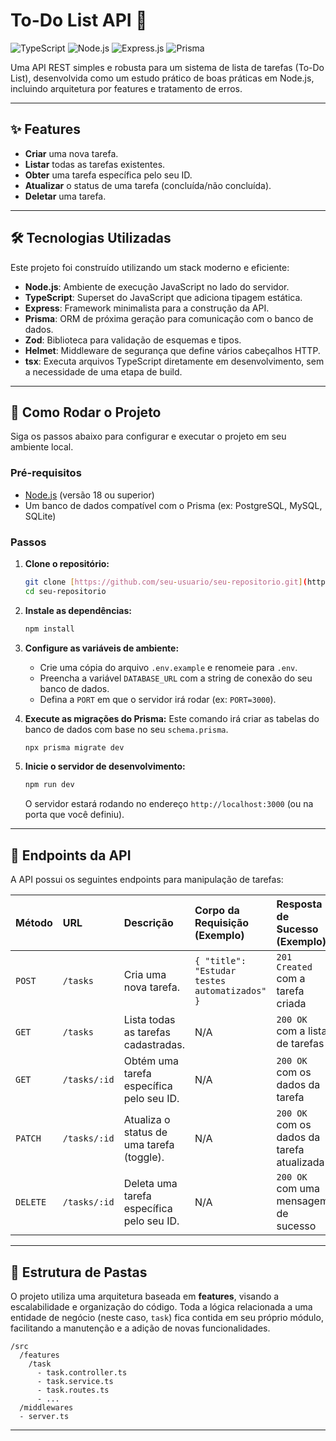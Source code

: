 # To-Do List API 📝

![TypeScript](https://img.shields.io/badge/typescript-%23007ACC.svg?style=for-the-badge&logo=typescript&logoColor=white)
![Node.js](https://img.shields.io/badge/node.js-6DA55F?style=for-the-badge&logo=node.js&logoColor=white)
![Express.js](https://img.shields.io/badge/express.js-%23404d59.svg?style=for-the-badge&logo=express&logoColor=%2361DAFB)
![Prisma](https://img.shields.io/badge/Prisma-%232D3748.svg?style=for-the-badge&logo=Prisma&logoColor=white)

Uma API REST simples e robusta para um sistema de lista de tarefas (To-Do List), desenvolvida como um estudo prático de boas práticas em Node.js, incluindo arquitetura por features e tratamento de erros.

---

## ✨ Features

* **Criar** uma nova tarefa.
* **Listar** todas as tarefas existentes.
* **Obter** uma tarefa específica pelo seu ID.
* **Atualizar** o status de uma tarefa (concluída/não concluída).
* **Deletar** uma tarefa.

---

## 🛠️ Tecnologias Utilizadas

Este projeto foi construído utilizando um stack moderno e eficiente:

* **Node.js**: Ambiente de execução JavaScript no lado do servidor.
* **TypeScript**: Superset do JavaScript que adiciona tipagem estática.
* **Express**: Framework minimalista para a construção da API.
* **Prisma**: ORM de próxima geração para comunicação com o banco de dados.
* **Zod**: Biblioteca para validação de esquemas e tipos.
* **Helmet**: Middleware de segurança que define vários cabeçalhos HTTP.
* **tsx**: Executa arquivos TypeScript diretamente em desenvolvimento, sem a necessidade de uma etapa de build.

---

## 🚀 Como Rodar o Projeto

Siga os passos abaixo para configurar e executar o projeto em seu ambiente local.

### Pré-requisitos

* [Node.js](https://nodejs.org/en/) (versão 18 ou superior)
* Um banco de dados compatível com o Prisma (ex: PostgreSQL, MySQL, SQLite)

### Passos

1.  **Clone o repositório:**
    ```bash
    git clone [https://github.com/seu-usuario/seu-repositorio.git](https://github.com/seu-usuario/seu-repositorio.git)
    cd seu-repositorio
    ```

2.  **Instale as dependências:**
    ```bash
    npm install
    ```

3.  **Configure as variáveis de ambiente:**
    * Crie uma cópia do arquivo `.env.example` e renomeie para `.env`.
    * Preencha a variável `DATABASE_URL` com a string de conexão do seu banco de dados.
    * Defina a `PORT` em que o servidor irá rodar (ex: `PORT=3000`).

4.  **Execute as migrações do Prisma:**
    Este comando irá criar as tabelas do banco de dados com base no seu `schema.prisma`.
    ```bash
    npx prisma migrate dev
    ```

5.  **Inicie o servidor de desenvolvimento:**
    ```bash
    npm run dev
    ```
    O servidor estará rodando no endereço `http://localhost:3000` (ou na porta que você definiu).

---

## 📖 Endpoints da API

A API possui os seguintes endpoints para manipulação de tarefas:

| Método | URL          | Descrição                                         | Corpo da Requisição (Exemplo)               | Resposta de Sucesso (Exemplo)             |
| :----- | :----------- | :------------------------------------------------ | :------------------------------------------ | :---------------------------------------- |
| `POST` | `/tasks`     | Cria uma nova tarefa.                             | `{ "title": "Estudar testes automatizados" }` | `201 Created` com a tarefa criada         |
| `GET`  | `/tasks`     | Lista todas as tarefas cadastradas.               | N/A                                         | `200 OK` com a lista de tarefas           |
| `GET`  | `/tasks/:id` | Obtém uma tarefa específica pelo seu ID.          | N/A                                         | `200 OK` com os dados da tarefa           |
| `PATCH`| `/tasks/:id` | Atualiza o status de uma tarefa (toggle).         | N/A                                         | `200 OK` com os dados da tarefa atualizada|
| `DELETE`| `/tasks/:id` | Deleta uma tarefa específica pelo seu ID.         | N/A                                         | `200 OK` com uma mensagem de sucesso      |

---

## 📂 Estrutura de Pastas

O projeto utiliza uma arquitetura baseada em **features**, visando a escalabilidade e organização do código. Toda a lógica relacionada a uma entidade de negócio (neste caso, `task`) fica contida em seu próprio módulo, facilitando a manutenção e a adição de novas funcionalidades.

```
/src
  /features
    /task
      - task.controller.ts
      - task.service.ts
      - task.routes.ts
      - ...
  /middlewares
  - server.ts
```

---
